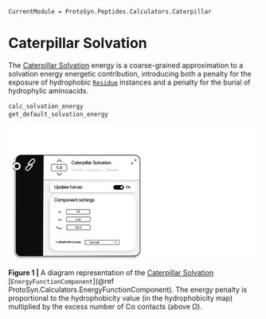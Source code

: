 ```@meta
CurrentModule = ProtoSyn.Peptides.Calculators.Caterpillar
```

# Caterpillar Solvation

The [Caterpillar Solvation](@ref) energy is a coarse-grained approximation to a solvation energy energetic contribution, introducing both a penalty for the exposure of hydrophobic [`Residue`](@ref) instances and a penalty for the burial of hydrophylic aminoacids. 

```@docs
calc_solvation_energy
get_default_solvation_energy
```

![ProtoSyn Caterpillar Solvation](../../../assets/ProtoSyn-caterpillar-solvation.png)

**Figure 1 |** A diagram representation of the [Caterpillar Solvation](@ref) [`EnergyFunctionComponent`](@ref ProtoSyn.Calculators.EnergyFunctionComponent). The energy penalty is proportional to the hydrophobicity value (in the hydrophobicity map) multiplied by the excess number of Cα contacts (above Ω).